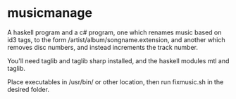 # musicmanage

A haskell program and a c# program, one which renames music based on id3 tags, to the form /artist/album/songname.extension, and another which removes disc numbers, and instead increments the track number.

You'll need taglib and taglib sharp installed, and the haskell modules mtl and taglib.

Place executables in /usr/bin/ or other location, then run fixmusic.sh in the desired folder.
